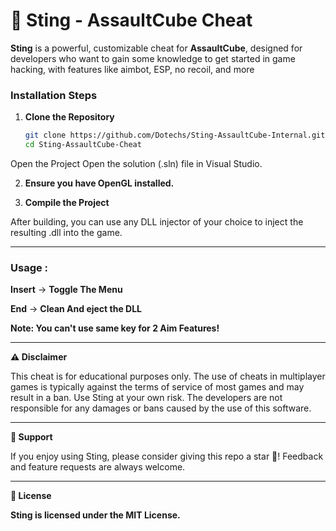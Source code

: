 # 🦂 Sting - AssaultCube Cheat


**Sting** is a powerful, customizable cheat for **AssaultCube**, designed for developers who want to gain some knowledge to get started in game hacking, with features like aimbot, ESP, no recoil, and more

### Installation Steps

1. **Clone the Repository**  
   ```bash
   git clone https://github.com/Dotechs/Sting-AssaultCube-Internal.git
   cd Sting-AssaultCube-Cheat
Open the Project
Open the solution (.sln) file in Visual Studio.

2. **Ensure you have OpenGL installed.**

3. **Compile the Project**

After building, you can use any DLL injector of your choice to inject the resulting .dll into the game.

---
### Usage :

**Insert** -> **Toggle The Menu**

**End** -> **Clean And eject the DLL**


****Note: You can't use same key for 2 Aim Features!****

---
****⚠️ Disclaimer****

This cheat is for educational purposes only. The use of cheats in multiplayer games is typically against the terms of service of most games and may result in a ban. Use Sting at your own risk. The developers are not responsible for any damages or bans caused by the use of this software.


---
****🌟 Support****

If you enjoy using Sting, please consider giving this repo a star 🌟! Feedback and feature requests are always welcome.

---
****📄 License****

**Sting is licensed under the MIT License.**
